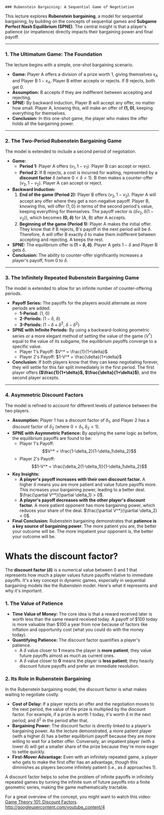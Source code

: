 	### Rubenstein Bargaining: A Sequential Game of Negotiation

This lecture explores **Rubenstein bargaining**, a model for sequential bargaining, by building on the concepts of sequential games and **Subgame Perfect Nash Equilibrium (SPNE)**. The central insight is that a player's patience (or impatience) directly impacts their bargaining power and final payoff.

---

### 1. The Ultimatum Game: The Foundation

The lecture begins with a simple, one-shot bargaining scenario.
	
* **Game:** Player A offers a division of a prize worth 1, giving themselves $x_A$ and Player B $1-x_A$. Player B either accepts or rejects. If B rejects, both get 0.
* **Assumption:** B accepts if they are indifferent between accepting and rejecting.
* **SPNE:** By backward induction, Player B will accept any offer, no matter how small. Player A, knowing this, will make an offer of **(1, 0)**, keeping everything for themselves.
* **Conclusion:** In this one-shot game, the player who makes the offer holds all the bargaining power.

---

### 2. The Two-Period Rubenstein Bargaining Game

The model is extended to include a second period of negotiation.

* **Game:**
    * **Period 1:** Player A offers $(v_1, 1-v_1)$. Player B can accept or reject.
    * **Period 2:** If B rejects, a cost is incurred for waiting, represented by a **discount factor** $\delta$ (where $0 < \delta < 1$). B then makes a counter-offer $(v_2, 1-v_2)$. Player A can accept or reject.
* **Backward Induction:**
    1.  **End of the game (Period 2):** Player B offers $(v_2, 1-v_2)$. Player A will accept any offer where they get a non-negative payoff. Player B, knowing this, will offer $(1, 0)$ in terms of the second period's value, keeping everything for themselves. The payoff vector is $(\delta v_2, \delta (1-v_2))$, which becomes **(0, $\delta$)** for (A, B) after A accepts.
    2.  **Beginning of the game (Period 1):** Player A makes the initial offer. They know that if B rejects, B's payoff in the next period will be $\delta$. Therefore, A will offer B exactly $\delta$ to make them indifferent between accepting and rejecting. A keeps the rest.
* **SPNE:** The equilibrium offer is **($1-\delta$, $\delta$)**. Player A gets $1-\delta$ and Player B gets $\delta$.
* **Conclusion:** The ability to counter-offer significantly increases a player's payoff, from 0 to $\delta$.

---

### 3. The Infinitely Repeated Rubenstein Bargaining Game

The model is extended to allow for an infinite number of counter-offering periods.

* **Payoff Series:** The payoffs for the players would alternate as more periods are added:
    * **1-Period:** (1, 0)
    * **2-Periods:** ($1-\delta$, $\delta$)
    * **3-Periods:** ($1-\delta+\delta^2$, $\delta-\delta^2$)
* **SPNE with Infinite Periods:** By using a backward-looking geometric series or a more elegant method of setting the value of the game ($V^*$) equal to the value of its subgame, the equilibrium payoffs converge to a specific value.
    * Player 1's Payoff: $V^* = \frac{1}{1+\delta}$
    * Player 2's Payoff: $1-V^* = \frac{\delta}{1+\delta}$
* **Conclusion:** If both players know that they can keep negotiating forever, they will settle for this fair split immediately in the first period. The first player offers **($\frac{1}{1+\delta}$, $\frac{\delta}{1+\delta}$)**, and the second player accepts.

---

### 4. Asymmetric Discount Factors

The model is refined to account for different levels of patience between the two players.

* **Assumption:** Player 1 has a discount factor of $\delta_1$, and Player 2 has a discount factor of $\delta_2$ (where $0 < \delta_1, \delta_2 < 1$).
* **SPNE with Asymmetric Patience:** By applying the same logic as before, the equilibrium payoffs are found to be:
    * Player 1's Payoff: $$V^* = \frac{1-\delta_2}{1-\delta_1\delta_2}$$
    * Player 2's Payoff: $$1-V^* = \frac{\delta_2(1-\delta_1)}{1-\delta_1\delta_2}$$
* **Key Insights:**
    * **A player's payoff increases with their own discount factor.** A higher $\delta$ means you are more patient and value future payoffs more. This increases your bargaining power, leading to a better deal. $\frac{\partial V^*}{\partial \delta_1} > 0$.
    * **A player's payoff decreases with the other player's discount factor.** A more patient opponent has more bargaining power, which reduces your share of the deal. $\frac{\partial V^*}{\partial \delta_2} < 0$.
* **Final Conclusion:** Rubenstein bargaining demonstrates that **patience is a key source of bargaining power**. The more patient you are, the better your outcome will be. The more impatient your opponent is, the better your outcome will be.

# Whats the discount factor?
The **discount factor ($\delta$)** is a numerical value between 0 and 1 that represents how much a player values future payoffs relative to immediate payoffs. It's a key concept in dynamic games, especially in sequential bargaining models like the Rubenstein model.
Here's what it represents and why it's important:
### 1. The Value of Patience
* **Time Value of Money:** The core idea is that a reward received later is worth less than the same reward received today. A payoff of $100 today is more valuable than $100 a year from now because of factors like inflation and opportunity cost (what you could do with the money today).
* **Quantifying Patience:** The discount factor quantifies a player's patience.
    * A $\delta$ value closer to **1** means the player is **more patient**; they value future payoffs almost as much as current ones.
    * A $\delta$ value closer to **0** means the player is **less patient**; they heavily discount future payoffs and prefer an immediate resolution.
### 2. Its Role in Rubenstein Bargaining
In the Rubenstein bargaining model, the discount factor is what makes waiting to negotiate costly.
* **Cost of Delay:** If a player rejects an offer and the negotiation moves to the next period, the value of the prize is multiplied by the discount factor. For example, if a prize is worth 1 today, it's worth $\delta$ in the next period, and $\delta^2$ in the period after that.
* **Bargaining Power:** The discount factor is directly linked to a player's bargaining power. As the lecture demonstrated, a more patient player (with a higher $\delta$) has a better equilibrium payoff because they are more willing to wait for a better offer. Conversely, an impatient player (with a lower $\delta$) will get a smaller share of the prize because they're more eager to settle quickly.
* **First-Mover Advantage:** Even with an infinitely repeated game, a player who gets to make the first offer has an advantage, though this diminishes as players become infinitely patient (i.e., as $\delta$ approaches 1).

A discount factor helps to solve the problem of infinite payoffs in infinitely repeated games by turning the infinite sum of future payoffs into a finite geometric series, making the game mathematically tractable.

For a great overview of the concept, you might want to watch this video: [Game Theory 101: Discount Factors](https://www.youtube.com/watch?v=xZdSkOG2jW8).
http://googleusercontent.com/youtube_content/4